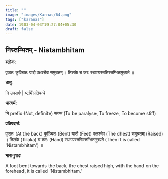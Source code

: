 ```yaml
---
title: ""
image: "images/Karnas/64.png"
tags: ["karanas"]
date: 1983-04-03T19:27:04+05:30
draft: false
---
```


## निस्तम्भितम् - Nistambhitam

**श्लोक:**

पृष्ठतः कुञ्चितः पादौ वक्षश्चैव समुन्नतम् । तिलके च करः स्थाप्यस्तन्निस्तम्भितमुच्यते ॥

**धातुः**

नि उपसर्गः |
ष्टभिँ प्रतिबन्धे

**धात्वर्थ:**

नि prefix (Not, definite) 
स्तम्भ​ (To be paralyse, To freeze, To become stiff)

**प्रतिपदार्थः**

पृष्ठतः (At the back) कुञ्चितः (Bent) पादौ (Feet) वक्षश्चैव (The chest) समुन्नतम् (Raised) । तिलके (Tilaka) च करः (Hand) स्थाप्यस्तन्निस्तम्भितमुच्यते (Then it is called 'Nistambhitam') ॥

**भावानुवादः**

A foot bent towards the back, the chest raised high, with the hand on the forehead, it is called 'Nistambhitam.'
